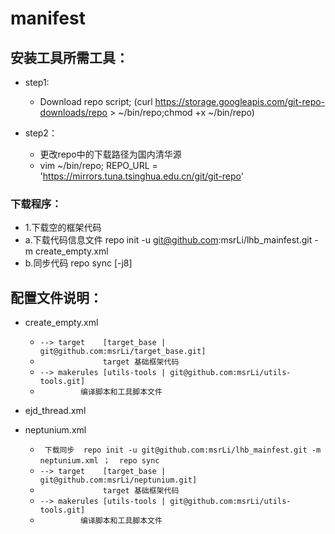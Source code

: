 # manifest

## 安装工具所需工具：
* step1:
   * Download repo script; (curl https://storage.googleapis.com/git-repo-downloads/repo > ~/bin/repo;chmod +x ~/bin/repo)

* step2：
   * 更改repo中的下载路径为国内清华源
   * vim ~/bin/repo;   REPO_URL = 'https://mirrors.tuna.tsinghua.edu.cn/git/git-repo'
 
### 下载程序：
* 1.下载空的框架代码
* a.下载代码信息文件
    repo init -u git@github.com:msrLi/lhb_mainfest.git -m create_empty.xml      
* b.同步代码
    repo sync [-j8] 



## 配置文件说明：

* create_empty.xml 
   * `--> target    [target_base | git@github.com:msrLi/target_base.git]`
   * `              target 基础框架代码`
   * `--> makerules [utils-tools | git@github.com:msrLi/utils-tools.git]`
   * `         编译脚本和工具脚本文件`
* ejd_thread.xml

* neptunium.xml
     * ` 下载同步  repo init -u git@github.com:msrLi/lhb_mainfest.git -m neptunium.xml ；  repo sync`
     * `--> target    [target_base | git@github.com:msrLi/neptunium.git]`
     * `              target 基础框架代码`
     * `--> makerules [utils-tools | git@github.com:msrLi/utils-tools.git]`
     * `         编译脚本和工具脚本文件`
